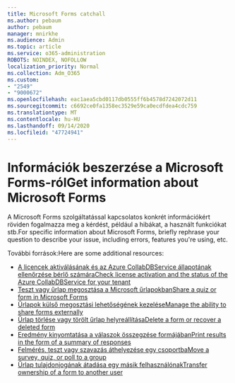 ```yaml
---
title: Microsoft Forms catchall
ms.author: pebaum
author: pebaum
manager: mnirkhe
ms.audience: Admin
ms.topic: article
ms.service: o365-administration
ROBOTS: NOINDEX, NOFOLLOW
localization_priority: Normal
ms.collection: Adm_O365
ms.custom:
- "2549"
- "9000672"
ms.openlocfilehash: eac1aea5cbd0117db0555ff6b4578d7242072d11
ms.sourcegitcommit: c6692ce0fa1358ec3529e59ca0ecdfdea4cdc759
ms.translationtype: MT
ms.contentlocale: hu-HU
ms.lasthandoff: 09/14/2020
ms.locfileid: "47724941"
---
```

# <a name="get-information-about-microsoft-forms"></a><span data-ttu-id="1cda0-102">Információk beszerzése a Microsoft Forms-ról</span><span class="sxs-lookup"><span data-stu-id="1cda0-102">Get information about Microsoft Forms</span></span>

<span data-ttu-id="1cda0-103">A Microsoft Forms szolgáltatással kapcsolatos konkrét információkért röviden fogalmazza meg a kérdést, például a hibákat, a használt funkciókat stb.</span><span class="sxs-lookup"><span data-stu-id="1cda0-103">For specific information about Microsoft Forms, briefly rephrase your question to describe your issue, including errors, features you're using, etc.</span></span> 

<span data-ttu-id="1cda0-104">További források:</span><span class="sxs-lookup"><span data-stu-id="1cda0-104">Here are some additional resources:</span></span>

- [<span data-ttu-id="1cda0-105">A licencek aktiválásának és az Azure CollabDBService állapotának ellenőrzése bérlő számára</span><span class="sxs-lookup"><span data-stu-id="1cda0-105">Check license activation and the status of the Azure CollabDBService for your tenant</span></span>](https://support.office.com/article/Turn-off-or-turn-on-Microsoft-Forms-8dcbf3ab-f2d6-459a-b8be-8d9892132a43)
- [<span data-ttu-id="1cda0-106">Teszt vagy űrlap megosztása a Microsoft űrlapokban</span><span class="sxs-lookup"><span data-stu-id="1cda0-106">Share a quiz or form in Microsoft Forms</span></span>](https://support.office.com/article/Share-a-form-to-collaborate-d5bb5cf0-8401-4c15-bb8c-8e108cd7e69b)
- [<span data-ttu-id="1cda0-107">Űrlapok külső megosztási lehetőségének kezelése</span><span class="sxs-lookup"><span data-stu-id="1cda0-107">Manage the ability to share forms externally</span></span>](https://support.office.com/article/set-up-microsoft-forms-cc52287a-4550-464d-9a1b-457bf9df2240?#PickTab=Configure)
- [<span data-ttu-id="1cda0-108">Űrlap törlése vagy törölt űrlap helyreállítása</span><span class="sxs-lookup"><span data-stu-id="1cda0-108">Delete a form or recover a deleted form</span></span>](https://support.office.com/article/Delete-a-form-2207e468-ce1b-4c4a-a256-caf631d87af0)
- [<span data-ttu-id="1cda0-109">Eredmény kinyomtatása a válaszok összegzése formájában</span><span class="sxs-lookup"><span data-stu-id="1cda0-109">Print results in the form of a summary of responses</span></span>](https://support.office.com/article/Print-a-form-22100b98-ba3c-41c1-9513-f76caca664fc)
- [<span data-ttu-id="1cda0-110">Felmérés, teszt vagy szavazás áthelyezése egy csoportba</span><span class="sxs-lookup"><span data-stu-id="1cda0-110">Move a survey, quiz, or poll to a group</span></span>](https://support.office.com/article/Transfer-ownership-of-a-form-921a6361-a4e5-44ea-bce9-c4ed63aa54b4)
- [<span data-ttu-id="1cda0-111">Űrlap tulajdonjogának átadása egy másik felhasználónak</span><span class="sxs-lookup"><span data-stu-id="1cda0-111">Transfer ownership of a form to another user</span></span>](https://support.office.com/article/Transfer-ownership-of-a-form-921a6361-a4e5-44ea-bce9-c4ed63aa54b4)